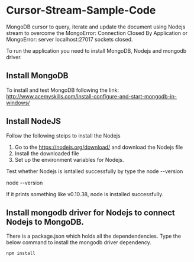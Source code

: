 # Cursor-Stream-Sample-Code
MongoDB cursor to query, iterate and update the document using Nodejs stream to overcome the MongoError: Connection Closed By Application or MongoError: server localhost:27017 sockets closed.

To run the application you need to install MongoDB, Nodejs and mongodb driver.

## Install MongoDB

To install and test MongoDB following the link:
 http://www.acemyskills.com/install-configure-and-start-mongodb-in-windows/

## Install NodeJS
Follow the following steips to install the Nodejs
1. Go to the https://nodejs.org/download/ and download the Nodejs file
2. Install the downloaded file
3. Set up the environment variables for Nodejs.

 
Test whether Nodejs is isntalled successfully by type the node --version

  node --version
  
  If it prints something like v0.10.38, node is installed successfully.

## Install mongodb driver for Nodejs to connect Nodejs to MongoDB. 

There is a package.json which holds all the dependendencies. Type the below command to install the mongodb driver dependency.

    npm install
    
    
    
